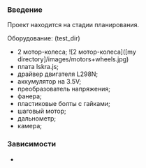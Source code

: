 ### Введение

Проект находится на стадии планирования.

Оборудование:
(test_dir)
- 2 мотор-колеса;
![2 мотор-колеса]([my directory]/images/motors+wheels.jpg)
- плата Iskra.js;
- драйвер двигателя L298N;
- аккумулятор на 3.5V;
- преобразователь напряжения;
- фанера;
- плаcтиковые болты с гайками;
- шаговый мотор;
- дальнометр;
- камера;

### Зависимости

 -  

